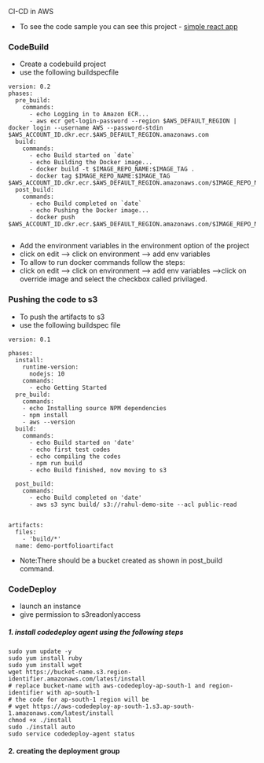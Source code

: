 CI-CD in AWS

- To see the code sample you can see this project - [simple react app](https://github.com/itzrahulyadav/myportfolio.git)
### CodeBuild
- Create a codebuild project
- use the following buildspecfile
```
version: 0.2    
phases:
  pre_build:
    commands:
      - echo Logging in to Amazon ECR...
      - aws ecr get-login-password --region $AWS_DEFAULT_REGION | docker login --username AWS --password-stdin $AWS_ACCOUNT_ID.dkr.ecr.$AWS_DEFAULT_REGION.amazonaws.com
  build:
    commands:
      - echo Build started on `date`
      - echo Building the Docker image...          
      - docker build -t $IMAGE_REPO_NAME:$IMAGE_TAG .
      - docker tag $IMAGE_REPO_NAME:$IMAGE_TAG $AWS_ACCOUNT_ID.dkr.ecr.$AWS_DEFAULT_REGION.amazonaws.com/$IMAGE_REPO_NAME:$IMAGE_TAG      
  post_build:
    commands:
      - echo Build completed on `date`
      - echo Pushing the Docker image...
      - docker push $AWS_ACCOUNT_ID.dkr.ecr.$AWS_DEFAULT_REGION.amazonaws.com/$IMAGE_REPO_NAME:$IMAGE_TAG


```

- Add the environment variables in the environment option of the project
- click on edit --> click on environment --> add env variables
- To allow to run docker commands follow the steps:
-  click on edit --> click on environment --> add env variables -->click on override image and select the checkbox called privilaged.

### Pushing the code to s3
- To push the artifacts to s3
- use the following buildspec file

```
version: 0.1

phases:
  install:
    runtime-version:
      nodejs: 10
    commands:
      - echo Getting Started
  pre_build:
    commands:
    - echo Installing source NPM dependencies
    - npm install
    - aws --version
  build:
    commands:
      - echo Build started on 'date'
      - echo first test codes
      - echo compiling the codes
      - npm run build
      - echo Build finished, now moving to s3

  post_build:
    commands:
      - echo Build completed on 'date'
      - aws s3 sync build/ s3://rahul-demo-site --acl public-read


artifacts:
  files:
    - 'build/*'
  name: demo-portfolioartifact

```

- Note:There should be a bucket created as shown in post_build command.

### CodeDeploy

- launch an instance
- give permission to s3readonlyaccess
##### 1. install codedeploy agent using the following steps

```
sudo yum update -y
sudo yum install ruby 
sudo yum install wget
wget https://bucket-name.s3.region-identifier.amazonaws.com/latest/install
# replace bucket-name with aws-codedeploy-ap-south-1 and region-identifier with ap-south-1
# the code for ap-south-1 region will be
# wget https://aws-codedeploy-ap-south-1.s3.ap-south-1.amazonaws.com/latest/install
chmod +x ./install
sudo ./install auto
sudo service codedeploy-agent status

```

#### 2. creating the deployment group



